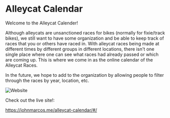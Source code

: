 # Alleycat Calendar

Welcome to the Alleycat Calender!

Although alleycats are unsanctioned races for bikes (normally for fixie/track bikes), we still want to have some organization and be able to keep track of races that you or others have raced in. With alleycat races being made at different times by different groups in different locations, there isn't one single place where one can see what races had already passed or which are coming up. This is where we come in as the online calendar of the Alleycat Races.

In the future, we hope to add to the organization by allowing people to filter through the races by year, location, etc.

![Website](https://img.shields.io/website?down_color=red&down_message=Offline&up_color=green&up_message=Online&url=https%3A%2F%2Fjohnmarcos.me%2Falleycat-calendar%2F%23%2F)

Check out the live site!:

https://johnmarcos.me/alleycat-calendar/#/
